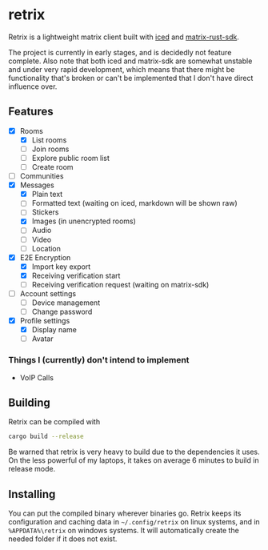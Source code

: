 # retrix

Retrix is a lightweight matrix client built with [iced] and [matrix-rust-sdk].

The project is currently in early stages, and is decidedly not feature complete. Also note that both iced and matrix-sdk are somewhat unstable and under very rapid development, which means that there might be functionality that's broken or can't be implemented that I don't have direct influence over.

## Features
- [x] Rooms
	- [x] List rooms
	- [ ] Join rooms
	- [ ] Explore public room list
	- [ ] Create room
- [ ] Communities
- [x] Messages
	- [x] Plain text
	- [ ] Formatted text (waiting on iced, markdown will be shown raw)
	- [ ] Stickers
	- [x] Images (in unencrypted rooms)
	- [ ] Audio
	- [ ] Video
	- [ ] Location
- [x] E2E Encryption
	- [x] Import key export
	- [x] Receiving verification start
	- [ ] Receiving verification request (waiting on matrix-sdk)
- [ ] Account settings
	- [ ] Device management
	- [ ] Change password
- [x] Profile settings
	- [x] Display name
	- [ ] Avatar

### Things I (currently) don't intend to implement
- VoIP Calls

## Building
Retrix can be compiled with
```bash
cargo build --release
```
Be warned that retrix is very heavy to build due to the dependencies it uses. On the less powerful of my laptops, it takes on average 6 minutes to build in release mode.

## Installing
You can put the compiled binary wherever binaries go. Retrix keeps its configuration and caching data in `~/.config/retrix` on linux systems, and in `%APPDATA%\retrix` on windows systems. It will automatically create the needed folder if it does not exist.

[iced]: https://github.com/hecrj/iced
[matrix-rust-sdk]: https://github.com/matrix-org/matrix-rust-sdk
